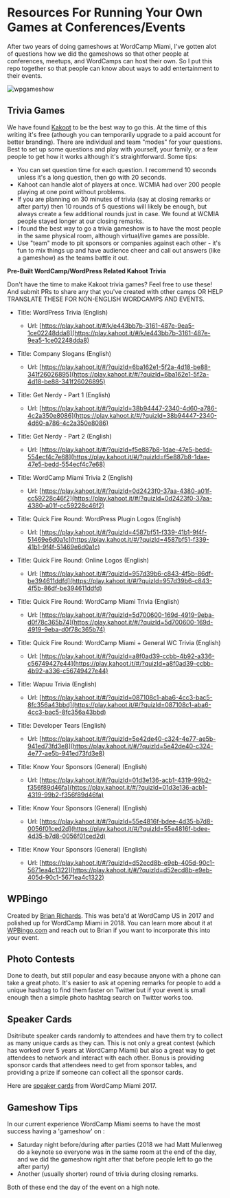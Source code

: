 # Resources For Running Your Own Games at Conferences/Events

After two years of doing gameshows at WordCamp Miami, I've gotten alot of questions how we did the gameshows so that other people at conferences, meetups, and WordCamps can host their own. So I put this repo together so that people can know about ways to add entertainment to their events.

![wpgameshow](https://2018.miami.wordcamp.org/files/2018/03/Screenshot-2018-03-10-15.59.20-768x461.png)

## Trivia Games

We have found [Kakoot](https://kahoot.com/) to be the best way to go this. At the time of this writing it's free (athough you can temporarily upgrade to a paid account for better branding). There are individual and team "modes" for your questions. Best to set up some questions and play with yourself, your family, or a few people to get how it works although it's straightforward. Some tips:

- You can set question time for each question. I recommend 10 seconds unless it's a long question, then go with 20 seconds.
- Kahoot can handle alot of players at once. WCMIA had over 200 people playing at one point without problems.
- If you are planning on 30 minutes of trivia (say at closing remarks or after party) then 10 rounds of 5 questions will likely be enough, but always create a few additional rounds just in case. We found at WCMIA people stayed longer at our closing remarks.
- I found the best way to go a trivia gameshow is to have the most people in the same physical room, although virtual/live games are possible.
- Use "team" mode to pit sponsors or companies against each other - it's fun to mix things up and have audience cheer and call out answers (like a gameshow) as the teams battle it out.

**Pre-Built WordCamp/WordPress Related Kahoot Trivia**

Don't have the time to make Kakoot trivia games? Feel free to use these! And submit PRs to share any that you've created with other camps OR HELP TRANSLATE THESE FOR NON-ENGLISH WORDCAMPS AND EVENTS.

- Title: WordPress Trivia (English)
	- Url: [https://play.kahoot.it/#/k/e443bb7b-3161-487e-9ea5-1ce02248dda8](https://play.kahoot.it/#/k/e443bb7b-3161-487e-9ea5-1ce02248dda8)

- Title: Company Slogans (English)
	- Url: [https://play.kahoot.it/#/?quizId=6ba162e1-5f2a-4d18-be88-341f26026895](https://play.kahoot.it/#/?quizId=6ba162e1-5f2a-4d18-be88-341f26026895)

- Title: Get Nerdy - Part 1 (English)
	- Url: [https://play.kahoot.it/#/?quizId=38b94447-2340-4d60-a786-4c2a350e8086](https://play.kahoot.it/#/?quizId=38b94447-2340-4d60-a786-4c2a350e8086)

- Title: Get Nerdy - Part 2 (English)
	- Url: [https://play.kahoot.it/#/?quizId=f5e887b8-1dae-47e5-bedd-554ecf4c7e68](https://play.kahoot.it/#/?quizId=f5e887b8-1dae-47e5-bedd-554ecf4c7e68)

- Title: WordCamp Miami Trivia 2 (English)
	- Url: [https://play.kahoot.it/#/?quizId=0d2423f0-37aa-4380-a01f-cc59228c46f2](https://play.kahoot.it/#/?quizId=0d2423f0-37aa-4380-a01f-cc59228c46f2)

- Title: Quick Fire Round: WordPress Plugin Logos (English)
	- Url: [https://play.kahoot.it/#/?quizId=4587bf51-f339-41b1-9f4f-51469e6d0a1c](https://play.kahoot.it/#/?quizId=4587bf51-f339-41b1-9f4f-51469e6d0a1c)

- Title: Quick Fire Round: Online Logos (English)
	- Url: [https://play.kahoot.it/#/?quizId=957d39b6-c843-4f5b-86df-be394611ddfd](https://play.kahoot.it/#/?quizId=957d39b6-c843-4f5b-86df-be394611ddfd)

- Title: Quick Fire Round: WordCamp Miami Trivia (English)
	- Url: [https://play.kahoot.it/#/?quizId=5d700600-169d-4919-9eba-d0f78c365b74](https://play.kahoot.it/#/?quizId=5d700600-169d-4919-9eba-d0f78c365b74)

- Title: Quick Fire Round: WordCamp Miami + General WC Trivia (English)
	- Url: [https://play.kahoot.it/#/?quizId=a8f0ad39-ccbb-4b92-a336-c56749427e44](https://play.kahoot.it/#/?quizId=a8f0ad39-ccbb-4b92-a336-c56749427e44)

- Title: Wapuu Trivia (English)
	- Url: [https://play.kahoot.it/#/?quizId=087108c1-aba6-4cc3-bac5-8fc356a43bbd](https://play.kahoot.it/#/?quizId=087108c1-aba6-4cc3-bac5-8fc356a43bbd)

- Title: Developer Tears (English)
	- Url: [https://play.kahoot.it/#/?quizId=5e42de40-c324-4e77-ae5b-941ed73fd3e8](https://play.kahoot.it/#/?quizId=5e42de40-c324-4e77-ae5b-941ed73fd3e8)

- Title: Know Your Sponsors (General) (English)
	- Url: [https://play.kahoot.it/#/?quizId=01d3e136-acb1-4319-99b2-f356f89d46fa](https://play.kahoot.it/#/?quizId=01d3e136-acb1-4319-99b2-f356f89d46fa)

- Title: Know Your Sponsors (General) (English)
	- Url: [https://play.kahoot.it/#/?quizId=55e4816f-bdee-4d35-b7d8-0056f01ced2d](https://play.kahoot.it/#/?quizId=55e4816f-bdee-4d35-b7d8-0056f01ced2d)

- Title: Know Your Sponsors (General) (English)
	- Url: [https://play.kahoot.it/#/?quizId=d52ecd8b-e9eb-405d-90c1-5671ea4c1322](https://play.kahoot.it/#/?quizId=d52ecd8b-e9eb-405d-90c1-5671ea4c1322)


## WPBingo

Created by [Brian Richards](https://twitter.com/rzen). This was beta'd at WordCamp US in 2017 and polished up for WordCamp Miami in 2018. You can learn more about it at [WPBingo.com](WPBingo.com) and reach out to Brian if you want to incorporate this into your event.

## Photo Contests

Done to death, but still popular and easy because anyone with a phone can take a great photo. It's easier to ask at opening remarks for people to add a unique hashtag to find them faster on Twitter but if your event is small enough then a simple photo hashtag search on Twitter works too.

## Speaker Cards

Dsitribute speaker cards randomly to attendees and have them try to collect as many unique cards as they can. This is not only a great contest (which has worked over 5 years at WordCamp Miami) but also a great way to get attendees to network and interact with each other. Bonus is providing sponsor cards that attendees need to get from sponsor tables, and providing a prize if someone can collect all the sponsor cards.

Here are [speaker cards](https://2017.miami.wordcamp.org/wordcamp-miami-2017-speaker-cards/) from WordCamp Miami 2017.

## Gameshow Tips

In our current experience WordCamp Miami seems to have the most success having a 'gameshow' on :

- Saturday night before/during after parties (2018 we had Matt Mullenweg do a keynote so everyone was in the same room at the end of the day, and we did the gameshow right after that before people left to go the after party)
- Another (usually shorter) round of trivia during closing remarks. 

Both of these end the day of the event on a high note.


